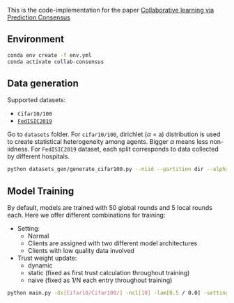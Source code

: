 This is the code-implementation for the
paper [Collaborative learning via Prediction Consensus](https://arxiv.org/abs/2305.18497)

## Environment

```bash
conda env create -f env.yml
conda activate collab-consensus
```

## Data generation

Supported datasets:

- `Cifar10/100`
- [`FedISIC2019`](https://github.com/owkin/FLamby/blob/main/flamby/datasets/fed_isic2019/README.md)

Go to `datasets` folder. For `cifar10/100`, dirichlet ($\alpha$ = a) distribution is used to create statistical
heterogeneity among agents. Bigger $\alpha$ means less non-iidness. For `FedISIC2019` dataset, each split corresponds to
data collected by different hospitals.

```bash
python datasets_gen/generate_cifar100.py --niid --partition dir --alpha[a] --n_clients[n] --refgen 
```

## Model Training

By default, models are trained with 50 global rounds and 5 local rounds each.
Here we offer different combinations for training:

- Setting:
    - Normal
    - Clients are assigned with two different model architectures
    - Clients with low quality data involved
- Trust weight update:
    - dynamic
    - static (fixed as first trust calculation throughout training)
    - naive (fixed as 1/N each entry throughout training)

```bash
python main.py -ds[Cifar10/Cifar100/] -ncl[10] -lam[0.5 / 0.0] -setting[normal/2sets/evil] -trust[dynamic/static/naive]
```
